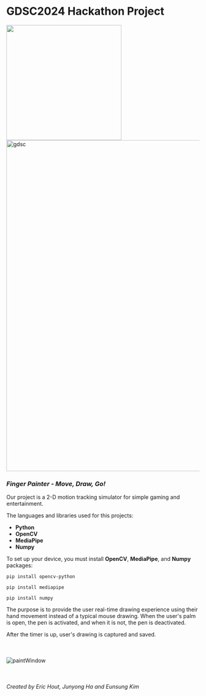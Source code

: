 # GDSC2024 Hackathon Project

<img src="https://res.cloudinary.com/startup-grind/image/upload/c_fill,w_500,h_500,g_center/c_fill,dpr_2.0,f_auto,g_center,q_auto:good/v1/gcs/platform-data-dsc/events/GDSC_Hacks_Stacked-02_fIG7EsH.png" width="300">
<img width="863" alt="gdsc" src="https://github.com/jerpyk/GDSC2024/assets/94061401/edde731b-25c0-4925-860c-97cc705c1ca0">


### *Finger Painter - Move, Draw, Go!*
Our project is a 2-D motion tracking simulator for simple gaming and entertainment.

The languages and libraries used for this projects:
- **Python**
- **OpenCV**
- **MediaPipe**
- **Numpy**

To set up your device, you must install **OpenCV**, **MediaPipe**, and **Numpy** packages:

`pip install opencv-python`

`pip install mediapipe`

`pip install numpy`

The purpose is to provide the user real-time drawing experience using their hand movement instead of a typical mouse drawing. When the user's palm is open, the pen is activated, and when it is not, the pen is deactivated.

After the timer is up, user's drawing is captured and saved.
<br/>
<br/>
<br/>
<br/>
![paintWindow](https://github.com/jerpyk/GDSC2024/assets/127615531/167e1c57-4216-4648-a9b7-19ff93c1b87e)
<br/>
<br/>
<br/>
<br/>
*Created by Eric Hout, Junyong Ha and Eunsung Kim*
